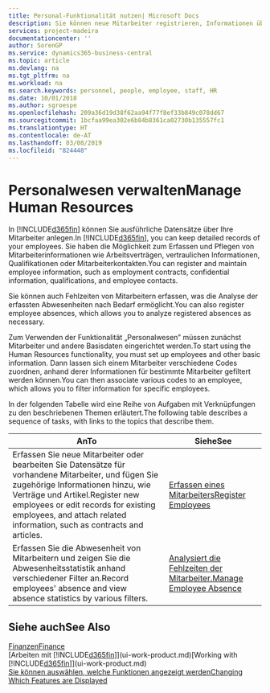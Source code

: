 ```yaml
---
title: Personal-Funktionalität nutzen| Microsoft Docs
description: Sie können neue Mitarbeiter registrieren, Informationen über bestehende Mitarbeiter bearbeiten und Fehlzeiten aufzeichnen und analysieren.
services: project-madeira
documentationcenter: ''
author: SorenGP
ms.service: dynamics365-business-central
ms.topic: article
ms.devlang: na
ms.tgt_pltfrm: na
ms.workload: na
ms.search.keywords: personnel, people, employee, staff, HR
ms.date: 10/01/2018
ms.author: sgroespe
ms.openlocfilehash: 209a36d19d38f62aa94f77f8ef33b849c078dd67
ms.sourcegitcommit: 1bcfaa99ea302e6b84b8361ca02730b135557fc1
ms.translationtype: HT
ms.contentlocale: de-AT
ms.lasthandoff: 03/08/2019
ms.locfileid: "824448"
---
```

# <a name="manage-human-resources"></a><span data-ttu-id="38c76-103">Personalwesen verwalten</span><span class="sxs-lookup"><span data-stu-id="38c76-103">Manage Human Resources</span></span>
<span data-ttu-id="38c76-104">In [!INCLUDE[d365fin](includes/d365fin_md.md)] können Sie ausführliche Datensätze über Ihre Mitarbeiter anlegen.</span><span class="sxs-lookup"><span data-stu-id="38c76-104">In [!INCLUDE[d365fin](includes/d365fin_md.md)], you can keep detailed records of your employees.</span></span> <span data-ttu-id="38c76-105">Sie haben die Möglichkeit zum Erfassen und Pflegen von Mitarbeiterinformationen wie Arbeitsverträgen, vertraulichen Informationen, Qualifikationen oder Mitarbeiterkontakten.</span><span class="sxs-lookup"><span data-stu-id="38c76-105">You can register and maintain employee information, such as employment contracts, confidential information, qualifications, and employee contacts.</span></span>

<span data-ttu-id="38c76-106">Sie können auch Fehlzeiten von Mitarbeitern erfassen, was die Analyse der erfassten Abwesenheiten nach Bedarf ermöglicht.</span><span class="sxs-lookup"><span data-stu-id="38c76-106">You can also register employee absences, which allows you to analyze registered absences as necessary.</span></span>

<span data-ttu-id="38c76-107">Zum Verwenden der Funktionalität „Personalwesen” müssen zunächst Mitarbeiter und andere Basisdaten eingerichtet werden.</span><span class="sxs-lookup"><span data-stu-id="38c76-107">To start using the Human Resources functionality, you must set up employees and other basic information.</span></span> <span data-ttu-id="38c76-108">Dann lassen sich einem Mitarbeiter verschiedene Codes zuordnen, anhand derer Informationen für bestimmte Mitarbeiter gefiltert werden können.</span><span class="sxs-lookup"><span data-stu-id="38c76-108">You can then associate various codes to an employee, which allows you to filter information for specific employees.</span></span>

<span data-ttu-id="38c76-109">In der folgenden Tabelle wird eine Reihe von Aufgaben mit Verknüpfungen zu den beschriebenen Themen erläutert.</span><span class="sxs-lookup"><span data-stu-id="38c76-109">The following table describes a sequence of tasks, with links to the topics that describe them.</span></span>

| <span data-ttu-id="38c76-110">An</span><span class="sxs-lookup"><span data-stu-id="38c76-110">To</span></span> | <span data-ttu-id="38c76-111">Siehe</span><span class="sxs-lookup"><span data-stu-id="38c76-111">See</span></span> |
| --- | --- |
| <span data-ttu-id="38c76-112">Erfassen Sie neue Mitarbeiter oder bearbeiten Sie Datensätze für vorhandene Mitarbeiter, und fügen Sie zugehörige Informationen hinzu, wie Verträge und Artikel.</span><span class="sxs-lookup"><span data-stu-id="38c76-112">Register new employees or edit records for existing employees, and attach related information, such as contracts and articles.</span></span> |[<span data-ttu-id="38c76-113">Erfassen eines Mitarbeiters</span><span class="sxs-lookup"><span data-stu-id="38c76-113">Register Employees</span></span>](hr-how-register-employees.md) |
| <span data-ttu-id="38c76-114">Erfassen Sie die Abwesenheit von Mitarbeitern und zeigen Sie die Abwesenheitsstatistik anhand verschiedener Filter an.</span><span class="sxs-lookup"><span data-stu-id="38c76-114">Record employees' absence and view absence statistics by various filters.</span></span> |[<span data-ttu-id="38c76-115">Analysiert die Fehlzeiten der Mitarbeiter.</span><span class="sxs-lookup"><span data-stu-id="38c76-115">Manage Employee Absence</span></span>](hr-how-manage-absence.md) |

## <a name="see-also"></a><span data-ttu-id="38c76-116">Siehe auch</span><span class="sxs-lookup"><span data-stu-id="38c76-116">See Also</span></span>
[<span data-ttu-id="38c76-117">Finanzen</span><span class="sxs-lookup"><span data-stu-id="38c76-117">Finance</span></span>](finance.md)  
<span data-ttu-id="38c76-118">[Arbeiten mit [!INCLUDE[d365fin](includes/d365fin_md.md)]](ui-work-product.md)</span><span class="sxs-lookup"><span data-stu-id="38c76-118">[Working with [!INCLUDE[d365fin](includes/d365fin_md.md)]](ui-work-product.md)</span></span>  
[<span data-ttu-id="38c76-119">Sie können auswählen, welche Funktionen angezeigt werden</span><span class="sxs-lookup"><span data-stu-id="38c76-119">Changing Which Features are Displayed</span></span>](ui-experiences.md)        

